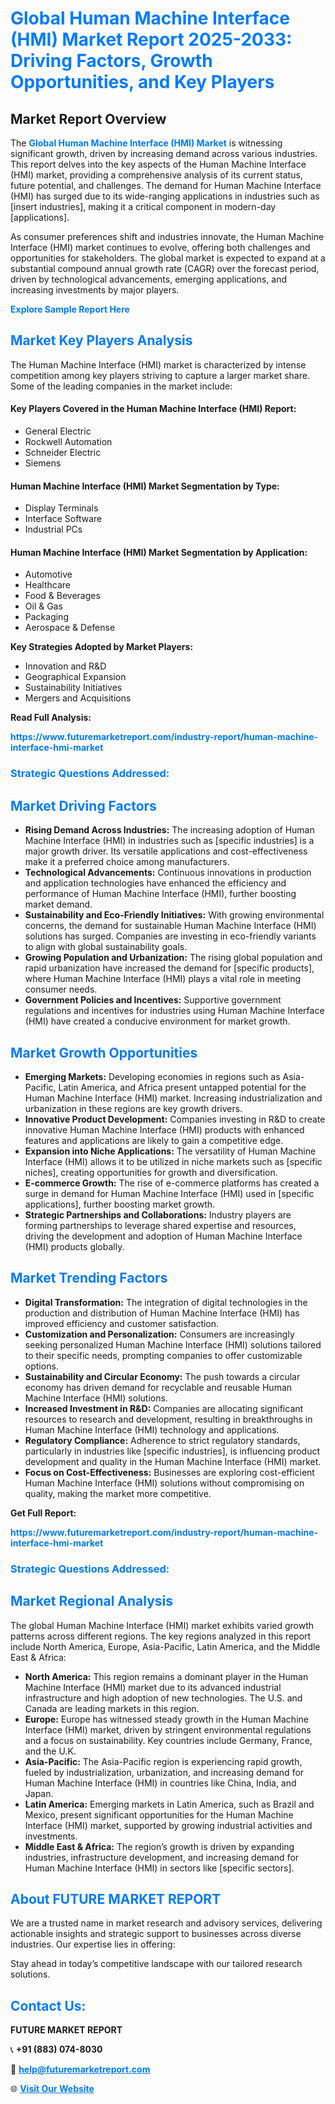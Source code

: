 <h1 style="color: #007BFF;">Global Human Machine Interface (HMI) Market Report 2025-2033: Driving Factors, Growth Opportunities, and Key Players</h1>

<section id="overview">
<h2>Market Report Overview</h2>
<p>The <a href="https://www.futuremarketreport.com/industry-report/human-machine-interface-hmi-market" style="color: #007BFF; text-decoration: none;"><strong>Global Human Machine Interface (HMI) Market</strong></a> is witnessing significant growth, driven by increasing demand across various industries. This report delves into the key aspects of the Human Machine Interface (HMI) market, providing a comprehensive analysis of its current status, future potential, and challenges. The demand for Human Machine Interface (HMI) has surged due to its wide-ranging applications in industries such as [insert industries], making it a critical component in modern-day [applications].</p>
<p>As consumer preferences shift and industries innovate, the Human Machine Interface (HMI) market continues to evolve, offering both challenges and opportunities for stakeholders. The global market is expected to expand at a substantial compound annual growth rate (CAGR) over the forecast period, driven by technological advancements, emerging applications, and increasing investments by major players.</p>
</section>

<section id="overview">
<p><a href="https://www.futuremarketreport.com/request-sample/reportId=75231" style="color: #007BFF; text-decoration: none;"><strong>Explore Sample Report Here</strong></a></p>
</section>

<section id="key-players">
<h2 style="color: #007BFF;">Market Key Players Analysis</h2>
<p>The Human Machine Interface (HMI) market is characterized by intense competition among key players striving to capture a larger market share. Some of the leading companies in the market include:</p>
<h4>Key Players Covered in the Human Machine Interface (HMI) Report:</h4>
<ul><li>General Electric</li><li>Rockwell Automation</li><li>Schneider Electric</li><li>Siemens</li></ul>
<h4>Human Machine Interface (HMI) Market Segmentation by Type:</h4>
<ul><li>Display Terminals</li><li>Interface Software</li><li>Industrial PCs</li></ul>

<h4>Human Machine Interface (HMI) Market Segmentation by Application:</h4>
<ul><li>Automotive</li><li>Healthcare</li><li>Food &amp; Beverages</li><li>Oil &amp; Gas</li><li>Packaging</li><li>Aerospace &amp; Defense</li></ul>
<p><strong>Key Strategies Adopted by Market Players:</strong></p>
<ul>
<li>Innovation and R&D</li>
<li>Geographical Expansion</li>
<li>Sustainability Initiatives</li>
<li>Mergers and Acquisitions</li>
</ul>
</section>

<section>
<p><strong>Read Full Analysis: </strong></p><a href="https://www.futuremarketreport.com/industry-report/human-machine-interface-hmi-market" style="color: #007BFF; text-decoration: none;"><strong>https://www.futuremarketreport.com/industry-report/human-machine-interface-hmi-market</strong></a>
<h3 style="color: #007BFF;">Strategic Questions Addressed:</h3>
</section>

<section id="driving-factors">
<h2 style="color: #007BFF;">Market Driving Factors</h2>
<ul>
<li><strong>Rising Demand Across Industries:</strong> The increasing adoption of Human Machine Interface (HMI) in industries such as [specific industries] is a major growth driver. Its versatile applications and cost-effectiveness make it a preferred choice among manufacturers.</li>
<li><strong>Technological Advancements:</strong> Continuous innovations in production and application technologies have enhanced the efficiency and performance of Human Machine Interface (HMI), further boosting market demand.</li>
<li><strong>Sustainability and Eco-Friendly Initiatives:</strong> With growing environmental concerns, the demand for sustainable Human Machine Interface (HMI) solutions has surged. Companies are investing in eco-friendly variants to align with global sustainability goals.</li>
<li><strong>Growing Population and Urbanization:</strong> The rising global population and rapid urbanization have increased the demand for [specific products], where Human Machine Interface (HMI) plays a vital role in meeting consumer needs.</li>
<li><strong>Government Policies and Incentives:</strong> Supportive government regulations and incentives for industries using Human Machine Interface (HMI) have created a conducive environment for market growth.</li>
</ul>
</section>

<section id="growth-opportunities">
<h2 style="color: #007BFF;">Market Growth Opportunities</h2>
<ul>
<li><strong>Emerging Markets:</strong> Developing economies in regions such as Asia-Pacific, Latin America, and Africa present untapped potential for the Human Machine Interface (HMI) market. Increasing industrialization and urbanization in these regions are key growth drivers.</li>
<li><strong>Innovative Product Development:</strong> Companies investing in R&D to create innovative Human Machine Interface (HMI) products with enhanced features and applications are likely to gain a competitive edge.</li>
<li><strong>Expansion into Niche Applications:</strong> The versatility of Human Machine Interface (HMI) allows it to be utilized in niche markets such as [specific niches], creating opportunities for growth and diversification.</li>
<li><strong>E-commerce Growth:</strong> The rise of e-commerce platforms has created a surge in demand for Human Machine Interface (HMI) used in [specific applications], further boosting market growth.</li>
<li><strong>Strategic Partnerships and Collaborations:</strong> Industry players are forming partnerships to leverage shared expertise and resources, driving the development and adoption of Human Machine Interface (HMI) products globally.</li>
</ul>
</section>

<section id="trending-factors">
<h2 style="color: #007BFF;">Market Trending Factors</h2>
<ul>
<li><strong>Digital Transformation:</strong> The integration of digital technologies in the production and distribution of Human Machine Interface (HMI) has improved efficiency and customer satisfaction.</li>
<li><strong>Customization and Personalization:</strong> Consumers are increasingly seeking personalized Human Machine Interface (HMI) solutions tailored to their specific needs, prompting companies to offer customizable options.</li>
<li><strong>Sustainability and Circular Economy:</strong> The push towards a circular economy has driven demand for recyclable and reusable Human Machine Interface (HMI) solutions.</li>
<li><strong>Increased Investment in R&D:</strong> Companies are allocating significant resources to research and development, resulting in breakthroughs in Human Machine Interface (HMI) technology and applications.</li>
<li><strong>Regulatory Compliance:</strong> Adherence to strict regulatory standards, particularly in industries like [specific industries], is influencing product development and quality in the Human Machine Interface (HMI) market.</li>
<li><strong>Focus on Cost-Effectiveness:</strong> Businesses are exploring cost-efficient Human Machine Interface (HMI) solutions without compromising on quality, making the market more competitive.</li>
</ul>
</section>

<section>
<p><strong>Get Full Report: </strong></p><a href="https://www.futuremarketreport.com/industry-report/human-machine-interface-hmi-market" style="color: #007BFF; text-decoration: none;"><strong>https://www.futuremarketreport.com/industry-report/human-machine-interface-hmi-market</strong></a>
<h3 style="color: #007BFF;">Strategic Questions Addressed:</h3>
</section>


<section id="regional-analysis">
<h2 style="color: #007BFF;">Market Regional Analysis</h2>
<p>The global Human Machine Interface (HMI) market exhibits varied growth patterns across different regions. The key regions analyzed in this report include North America, Europe, Asia-Pacific, Latin America, and the Middle East & Africa:</p>
<ul>
<li><strong>North America:</strong> This region remains a dominant player in the Human Machine Interface (HMI) market due to its advanced industrial infrastructure and high adoption of new technologies. The U.S. and Canada are leading markets in this region.</li>
<li><strong>Europe:</strong> Europe has witnessed steady growth in the Human Machine Interface (HMI) market, driven by stringent environmental regulations and a focus on sustainability. Key countries include Germany, France, and the U.K.</li>
<li><strong>Asia-Pacific:</strong> The Asia-Pacific region is experiencing rapid growth, fueled by industrialization, urbanization, and increasing demand for Human Machine Interface (HMI) in countries like China, India, and Japan.</li>
<li><strong>Latin America:</strong> Emerging markets in Latin America, such as Brazil and Mexico, present significant opportunities for the Human Machine Interface (HMI) market, supported by growing industrial activities and investments.</li>
<li><strong>Middle East & Africa:</strong> The region’s growth is driven by expanding industries, infrastructure development, and increasing demand for Human Machine Interface (HMI) in sectors like [specific sectors].</li>
</ul>
</section>

<footer>
<h2 style="color: #007BFF;">About FUTURE MARKET REPORT</h2>
<p>We are a trusted name in market research and advisory services, delivering actionable insights and strategic support to businesses across diverse industries. Our expertise lies in offering:</p>

<p>Stay ahead in today’s competitive landscape with our tailored research solutions.</p>

<h2 style="color: #007BFF;">Contact Us:</h2>
<p><strong>FUTURE MARKET REPORT</strong></p>
<p>📞 <strong>+91 (883) 074-8030</strong></p>
<p>📧 <strong><a href="mailto:help@futuremarketreport.com" style="color: #007BFF;">help@futuremarketreport.com</a></strong></p>
<p>🌐 <strong><a href="https://www.futuremarketreport.com/" style="color: #007BFF;">Visit Our Website</a></strong></p>
</footer>